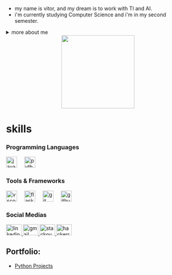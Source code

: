 * my name is vitor, and my dream is to work with TI and AI.
* i'm currently studying Computer Science and i'm in my second semester.

<details>
  <summary> more about me</summary>

  - i'm 18 years old, I’m Brazilian with an intermediate level of English, and I want to improve my English because my dream is to work abroad in another country. I’m taking many courses outside of college in order to keep improving.

  - i like cars, foreign music in general, and playing video games.
</details>



<div align="center">
  <img height="200" src="https://i.pinimg.com/1200x/7b/87/1c/7b871cee4ff324b9cc17ea028b4074ce.jpg"  />
</div>

###

<p align="left"></p>

###

<p align="left"></p>


# skills

###

<div style="flex-basis: 48%;">
    <h3>Programming Languages</h3>
<div align="left">
  <img src="https://cdn.jsdelivr.net/gh/devicons/devicon/icons/java/java-original.svg" height="30" alt="java logo"  />
  <img width="12" />
  <img src="https://cdn.jsdelivr.net/gh/devicons/devicon/icons/python/python-original.svg" height="30" alt="python logo"  />
</div>

###

<div style="flex-basis: 48%;">
    <h3>Tools & Frameworks</h3>
<div align="left">
  <img src="https://cdn.jsdelivr.net/gh/devicons/devicon/icons/vscode/vscode-original.svg" height="30" alt="vscode logo"  />
  <img width="12" />
  <img src="https://cdn.jsdelivr.net/gh/devicons/devicon/icons/flask/flask-original.svg" height="30" alt="flask logo"  />
  <img width="12" />
  <img src="https://cdn.jsdelivr.net/gh/devicons/devicon/icons/git/git-original.svg" height="30" alt="git logo"  />
  <img width="12" />
  <img src="https://cdn.jsdelivr.net/gh/devicons/devicon/icons/github/github-original.svg" height="30" alt="github logo"  />
</div>


###

<div style="flex-basis: 48%;">
    <h3>Social Medias</h3>
<div align="left">
  <a href="https://www.linkedin.com/in/vitor-de-padua/" target="_blank">
    <img src="https://raw.githubusercontent.com/maurodesouza/profile-readme-generator/master/src/assets/icons/social/linkedin/default.svg" width="42" height="30" alt="linkedin logo"  />
  </a>
  <a href="https://mail.google.com/mail/u/5/?ogbl#inbox" target="_blank">
    <img src="https://raw.githubusercontent.com/maurodesouza/profile-readme-generator/master/src/assets/icons/social/gmail/default.svg" width="42" height="30" alt="gmail logo"  />
  </a>
  <a href="https://stackoverflow.com/users/31647568/vitor" target="_blank">
    <img src="https://raw.githubusercontent.com/maurodesouza/profile-readme-generator/master/src/assets/icons/social/stackoverflow/default.svg" width="42" height="30" alt="stackoverflow logo"  />
  </a>
  <a href="https://www.hackerrank.com/profile/vitorprofission1" target="_blank">
    <img src="https://raw.githubusercontent.com/maurodesouza/profile-readme-generator/master/src/assets/icons/social/hackerrank/default.svg" width="42" height="30" alt="hackerrank logo"  />
  </a>
</div>

###

## Portfolio:
- [Python Projects](https://github.com/vitorpp10/python-projects)
